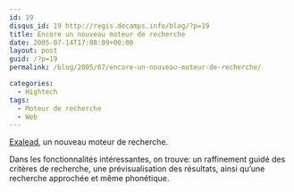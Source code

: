```yaml
---
id: 19
disqus_id: 19 http://regis.decamps.info/blog/?p=19
title: Encore un nouveau moteur de recherche
date: 2005-07-14T17:08:09+00:00
layout: post
guid: /?p=19
permalink: /blog/2005/07/encore-un-nouveau-moteur-de-recherche/

categories:
  - Hightech
tags:
  - Moteur de recherche
  - Web
---
```

[Exalead](http://beta.exalead.fr/search), un nouveau moteur de recherche.

Dans les fonctionnalités intéressantes, on trouve: un raffinement guidé des critères de recherche, une prévisualisation des résultats, ainsi qu’une recherche approchée et même phonétique.
